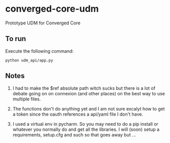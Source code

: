# converged-core-udm
Prototype UDM for Converged Core

## To run

Execute the following command:

```
python udm_api/app.py
```

## Notes

1.  I had to make the $ref absolute path witch sucks but there is a lot of debate going on on connexion (and other places) on the best way to use multiple files.

2.  The functions don't do anything yet and I am not sure excalyt how to get a token since the oauth references a api/yaml file I don't have.

3. I used a virtual env in pycharm. So you may need to do a pip install or whatever you normally do and get all the libraries.  I will (soon) setup a requirements, setup.cfg and such so that goes away but ...
